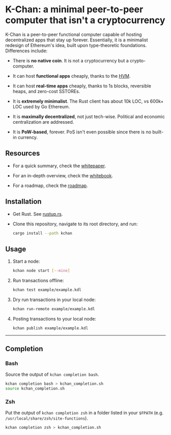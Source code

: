 # K-Chan: a minimal peer-to-peer computer that isn't a cryptocurrency

K-Chan is a peer-to-peer functional computer capable of hosting decentralized
apps that stay up forever. Essentially, it is a minimalist redesign of
Ethereum's idea, built upon type-theoretic foundations. Differences include:

- There is **no native coin**. It is not a cryptocurrency but a crypto-computer.

- It can host **functional apps** cheaply, thanks to the [HVM].

- It can host **real-time apps** cheaply, thanks to 1s blocks, reversible heaps,
  and zero-cost SSTOREs.

- It is **extremely minimalist**. The Rust client has about 10k LOC, vs 600k+
  LOC used by Go Ethereum.

- It is **maximally decentralized**, not just tech-wise. Political and economic
  centralization are addressed.

- It is **PoW-based**, forever. PoS isn't even possible since there is no
  built-in currency.

## Resources

- For a quick summary, check the [whitepaper](WHITEPAPER.md).

- For an in-depth overview, check the [whitebook](WHITEBOOK.md).

- For a roadmap, check the [roadmap](ROADMAP.md).

## Installation

- Get Rust. See [rustup.rs](https://rustup.rs/).

- Clone this repository, navigate to its root directory, and run:

    ```sh
    cargo install --path kchan
    ```

## Usage

1. Start a node:

    ```sh
    kchan node start [--mine]
    ```

2. Run transactions offline:

    ```sh
    kchan test example/example.kdl
    ```

3. Dry run transactions in your local node:

    ```sh
    kchan run-remote example/example.kdl
    ```

4. Posting transactions to your local node:

     ```sh
     kchan publish example/example.kdl
     ```

---

## Completion

### Bash

Source the output of `kchan completion bash`.

```sh
kchan completion bash > kchan_completion.sh
source kchan_completion.sh
```

### Zsh

Put the output of `kchan completion zsh` in a folder listed in your `$FPATH`
(e.g. `/usr/local/share/zsh/site-functions`).

```zsh
kchan completion zsh > kchan_completion.sh
```

[HVM]: https://github.com/kindelia/hvm
